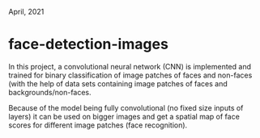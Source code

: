 April, 2021

# face-detection-images

In this project, a convolutional neural network (CNN) is implemented and trained for binary classification of image patches of faces and non-faces (with the help of data sets containing image patches of faces and backgrounds/non-faces.

Because of the model being fully convolutional (no fixed size inputs of layers) it can be used on bigger images and get a spatial map of face scores for different image patches (face recognition).